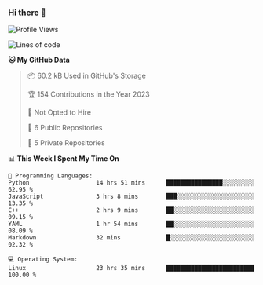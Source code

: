 ### Hi there 👋

<!--
**huayuan4396/huayuan4396** is a ✨ _special_ ✨ repository because its `README.md` (this file) appears on your GitHub profile.

Here are some ideas to get you started:

- 🔭 I’m currently working on ...
- 🌱 I’m currently learning ...
- 👯 I’m looking to collaborate on ...
- 🤔 I’m looking for help with ...
- 💬 Ask me about ...
- 📫 How to reach me: ...
- 😄 Pronouns: ...
- ⚡ Fun fact: ...
-->

<!--START_SECTION:waka-->
![Profile Views](http://img.shields.io/badge/Profile%20Views-308-blue)

![Lines of code](https://img.shields.io/badge/From%20Hello%20World%20I%27ve%20Written-141.6%20thousand%20lines%20of%20code-blue)

**🐱 My GitHub Data** 

> 📦 60.2 kB Used in GitHub's Storage 
 > 
> 🏆 154 Contributions in the Year 2023
 > 
> 🚫 Not Opted to Hire
 > 
> 📜 6 Public Repositories 
 > 
> 🔑 5 Private Repositories 
 > 
📊 **This Week I Spent My Time On** 

```text
💬 Programming Languages: 
Python                   14 hrs 51 mins      ████████████████░░░░░░░░░   62.95 % 
JavaScript               3 hrs 8 mins        ███░░░░░░░░░░░░░░░░░░░░░░   13.35 % 
C++                      2 hrs 9 mins        ██░░░░░░░░░░░░░░░░░░░░░░░   09.15 % 
YAML                     1 hr 54 mins        ██░░░░░░░░░░░░░░░░░░░░░░░   08.09 % 
Markdown                 32 mins             █░░░░░░░░░░░░░░░░░░░░░░░░   02.32 % 

💻 Operating System: 
Linux                    23 hrs 35 mins      █████████████████████████   100.00 % 
```


<!--END_SECTION:waka-->
